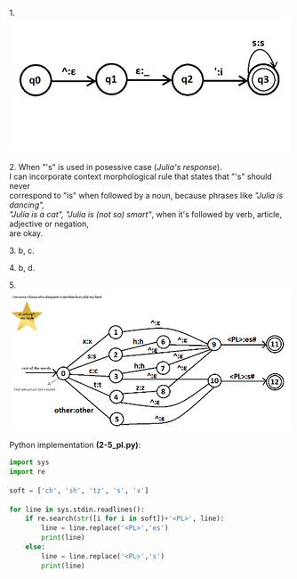 <p>1.<br>
<img src='s_to_is.png'></p>
<p>2. When "'s" is used in posessive case (<i>Julia's response</i>).<br>
I can incorporate context morphological rule that states that "'s" should never<br>
correspond to "is" when followed by a noun, because phrases like <i>"Julia is dancing",<br>
"Julia is a cat", "Julia is (not so) smart"</i>, when it's followed by verb, article, adjective or negation,<br>
are okay.</p>
<p>3. b, c.</p>
<p>4. b, d.</p>
<p>5. <img src='pluralization.png'></p>
Python implementation <b>(2-5_pl.py)</b>:

```python 
import sys
import re

soft = ['ch', 'sh', 'tz', 's', 'x']

for line in sys.stdin.readlines():
	if re.search(str([i for i in soft])+'<PL>', line):
		line = line.replace('<PL>','es')
		print(line)
	else:
		line = line.replace('<PL>','s')
		print(line)
```
